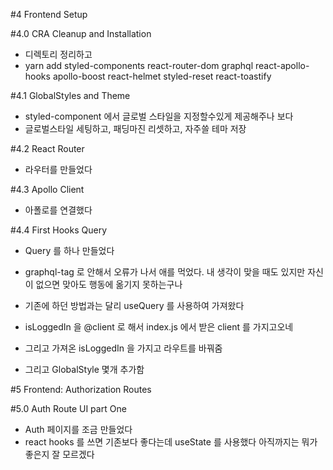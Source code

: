 #4 Frontend Setup

#4.0 CRA Cleanup and Installation

- 디렉토리 정리하고
- yarn add styled-components react-router-dom graphql react-apollo-hooks apollo-boost react-helmet styled-reset react-toastify

#4.1 GlobalStyles and Theme

- styled-component 에서 글로벌 스타일을 지정할수있게 제공해주나 보다
- 글로벌스타일 세팅하고, 패딩마진 리셋하고, 자주쓸 테마 저장

#4.2 React Router

- 라우터를 만들었다

#4.3 Apollo Client

- 아폴로를 연결했다

#4.4 First Hooks Query

- Query 를 하나 만들었다
- graphql-tag 로 안해서 오류가 나서 애를 먹었다. 내 생각이 맞을 때도 있지만 자신이 없으면 맞아도 행동에 옮기지 못하는구나
- 기존에 하던 방법과는 달리 useQuery 를 사용하여 가져왔다
- isLoggedIn 을 @client 로 해서 index.js 에서 받은 client 를 가지고오네
- 그리고 가져온 isLoggedIn 을 가지고 라우트를 바꿔줌

- 그리고 GlobalStyle 몇개 추가함

#5 Frontend: Authorization Routes

#5.0 Auth Route UI part One

- Auth 페이지를 조금 만들었다
- react hooks 를 쓰면 기존보다 좋다는데 useState 를 사용했다 아직까지는 뭐가좋은지 잘 모르겠다
